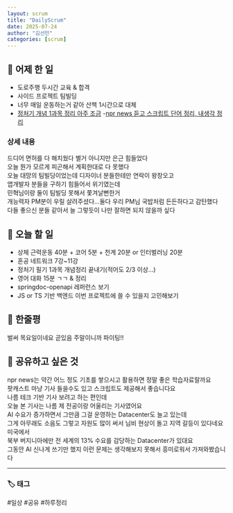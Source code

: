 ```yaml
---
layout: scrum
title: "DailyScrum"
date: 2025-07-24
author: "김선민"
categories: [scrum]
---
```


## 📝 어제 한 일


- 도로주행 두시간 교육 & 합격 
- 사이드 프로젝트 팀빌딩 
- 너무 매일 운동하는거 같아 산책 1시간으로 대체
- [정처기 개념 1과목 정리 아주 조금](https://melodious-tailor-2a7.notion.site/1-2379a96c76ba80889f8fcb75983a7dc4?source=copy_link) 
-[npr news 듣고 스크립트 단어 정리, 내생각 정리](https://melodious-tailor-2a7.notion.site/250723-Why-more-residents-are-saying-No-to-AI-data-centers-in-their-backyard-2389a96c76ba808ea9f3d2a60cefbcd3?source=copy_link)





### 상세 내용
드디어 면허를 다 해치웠다 별거 아니지만 은근 힘들었다        
오늘 뭔가 모르게 피곤해서 계획한대로 다 못했다        
오늘 대망의 팀빌딩이었는데 디자이너 분들한테만 연락이 왕창오고        
앱개발자 분들을 구하기 힘들어서 위기였는데        
민혁님이랑 둘이 팀빌딩 못해서 쫓겨날뻔한거        
개능력자 PM분이 우릴 살려주셨다...둘다 우리 PM님 국밥처럼 든든하다고 감탄했다           
다들 좋으신 분들 같아서 늘 그렇듯이 나만 잘하면 되지 않을까 싶다                   


     
## 🎯 오늘 할 일
- 상체 근력운동 40분 + 코어 5분 + 천계 20분 or 인터벌러닝 20분  
- 혼공 네트워크 7강~11강 
- 정처기 필기 1과목 개념정리 끝내기(적어도 2/3 이상...)
- 영어 대화 15분 ㄱㄱ & 정리 
- springdoc-openapi 레퍼런스 보기
- JS or TS 기반 백엔드 이번 프로젝트에 쓸 수 있을지 고민해보기 



## 💭 한줄평  
벌써 목요일이네요 곧있음 주말이니까 파이팅!!    
   


## 🔗 공유하고 싶은 것
 npr news는 약간 어느 정도 기초를 쌓으시고 활용하면 정말 좋은 학습자료랄까요    
 팟캐스트 마냥 기사 들을수도 있고 스크립트도 제공해서 좋습니다요      
 나름 테크 기반 기사 보려고 하는 편인데        
 오늘 본 기사는 나름 제 전공이랑 어울리는 기사였어요    
 AI 수요가 증가하면서 그만큼 그걸 운영하는 Datacenter도 늘고 있는데  
 그게 아무래도 소음도 그렇고 자원도 많이 써서 님비 현상이 돌고 지역 갈등이 있다네요 미국에서  
 북부 버지니아에만 전 세계의 13% 수요를 감당하는 Datacenter가 있대요  
 그동안 AI 신나게 쓰기만 했지 이런 문제는 생각해보지 못해서 흥미로워서 가져와봤습니다  


---

### 🏷️ 태그

#일상 #공유 #하루정리 

